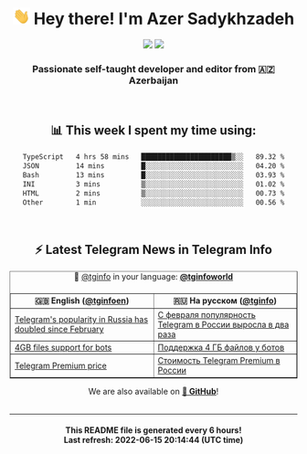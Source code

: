 <div align="center">
	<div>
		<h1>
      <img src="./assets/hi.gif" width="30px"> Hey there! I'm Azer Sadykhzadeh
    </h1>
    <img height="18" src="https://komarev.com/ghpvc/?username=sadykhzadeh&label=Views&color=2081c1&style=flat-square" />
		<a href="https://wakatime.com/@Azer"> <img height="18" src="https://wakatime.com/badge/user/f80ae27a-c328-426f-a381-bc84136e2dd6.svg" /> </a>
    <h3>
      Passionate self-taught developer and editor from 🇦🇿 Azerbaijan
    </h3>
  </div>
  <br>

<h2>📊 This week I spent my time using:</h2>

<!--START_SECTION:waka-->

```text
TypeScript   4 hrs 58 mins   ██████████████████████▒░░   89.32 %
JSON         14 mins         █░░░░░░░░░░░░░░░░░░░░░░░░   04.20 %
Bash         13 mins         █░░░░░░░░░░░░░░░░░░░░░░░░   03.93 %
INI          3 mins          ▒░░░░░░░░░░░░░░░░░░░░░░░░   01.02 %
HTML         2 mins          ▒░░░░░░░░░░░░░░░░░░░░░░░░   00.73 %
Other        1 min           ░░░░░░░░░░░░░░░░░░░░░░░░░   00.56 %
```

<!--END_SECTION:waka-->

<br>

<h2>⚡️ Latest Telegram News in Telegram Info</h2>
  <table border>
		<tr>
			<th width="50%">🇬🇧 English (<a href="https://t.me/tginfoen">@tginfoen</a>)</th>
			<th>🇷🇺 На русском (<a href="https://t.me/tginfo">@tginfo</a>)</th>
		</tr>
		<caption>🚩 <a href="https://t.me/tginfo">@tginfo</a> in your language: <a href="https://t.me/tginfoworld"><b>@tginfoworld</b></a><caption/>
  <tr><td><a href="https://t.me/tginfoen/1410">Telegram's popularity in Russia has doubled since February</a></td>
    <td><a href="https://t.me/tginfo/3335">С февраля популярность Telegram в России выросла в два раза</a></td></tr><tr><td><a href="https://t.me/tginfoen/1409">4GB files support for bots</a></td>
    <td><a href="https://t.me/tginfo/3334">Поддержка 4 ГБ файлов у ботов</a></td></tr><tr><td><a href="https://t.me/tginfoen/1408">Telegram Premium price</a></td>
    <td><a href="https://t.me/tginfo/3333">Стоимость Telegram Premium в России</a></td></tr>
</table>
We are also available on <a href="https://github.com/tginfo"><b>🐙 GitHub</b></a>!
</div>

<br>
<hr>
<h4 align="center">This README file is generated <b>every 6 hours</b>!</br>Last refresh: <b>2022-06-15 20:14:44 (UTC time)</b></h4>
